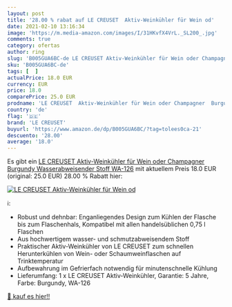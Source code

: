 ```yaml
---
layout: post
title: '28.00 % rabat auf LE CREUSET  Aktiv-Weinkühler für Wein od'
date: 2021-02-10 13:16:34
image: 'https://m.media-amazon.com/images/I/31HKvfX4VrL._SL200_.jpg'
comments: true
category: ofertas
author: ring
slug: 'B005GUA6BC-de LE CREUSET Aktiv-Weinkühler für Wein oder Champagner...'
sku: 'B005GUA6BC-de'
tags: [  ]
actualPrice: 18.0 EUR
currency: EUR
price: 18.0
comparePrice: 25.0 EUR
prodname: 'LE CREUSET  Aktiv-Weinkühler für Wein oder Champagner  Burgundy  Wasserabweisender Stoff  WA-126'
country: 'de'
flag: '🇩🇪'
brand: 'LE CREUSET'
buyurl: 'https://www.amazon.de/dp/B005GUA6BC/?tag=tolees0ca-21'
descuento: '28.00'
average: '18.0'
---
```


Es gibt ein [LE CREUSET  Aktiv-Weinkühler für Wein oder Champagner  Burgundy  Wasserabweisender Stoff  WA-126](https://www.amazon.de/dp/B005GUA6BC/?tag=tolees0ca-21) mit aktuellem Preis 18.0 EUR (original: 25.0 EUR) 28.00 % Rabatt hier:

[![LE CREUSET  Aktiv-Weinkühler für Wein od](https://m.media-amazon.com/images/I/31HKvfX4VrL._SL200_.jpg)](https://www.amazon.de/dp/B005GUA6BC/?tag=tolees0ca-21)

ℹ️:

- Robust und dehnbar: Enganliegendes Design zum Kühlen der Flasche bis zum Flaschenhals, Kompatibel mit allen handelsüblichen 0,75 l Flaschen
- Aus hochwertigem wasser- und schmutzabweisendem Stoff
- Praktischer Aktiv-Weinkühler von LE CREUSET zum schnellen Herunterkühlen von Wein- oder Schaumweinflaschen auf Trinktemperatur
- Aufbewahrung im Gefrierfach notwendig für minutenschnelle Kühlung
- Lieferumfang: 1 x LE CREUSET Aktiv-Weinkühler, Garantie: 5 Jahre, Farbe: Burgundy, WA-126

[🛒 kauf es hier!!](https://www.amazon.de/dp/B005GUA6BC/?tag=tolees0ca-21)
